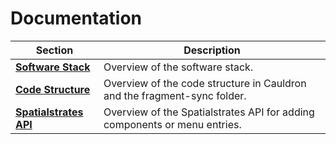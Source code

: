 # Documentation

| Section                                         | Description                                                               |
| ----------------------------------------------- | ------------------------------------------------------------------------- |
| [**Software Stack**](software-stack.md)         | Overview of the software stack.                                           |
| [**Code Structure**](code-structure.md)         | Overview of the code structure in Cauldron and the fragment-sync folder.  |
| [**Spatialstrates API**](spatialstrates-api.md) | Overview of the Spatialstrates API for adding components or menu entries. |
